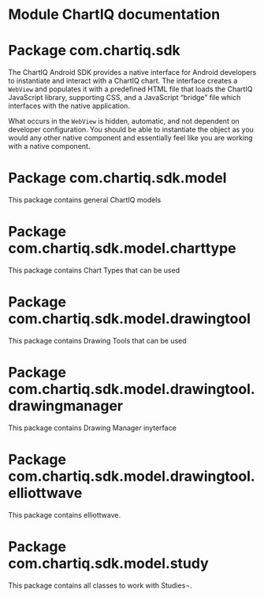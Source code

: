 # Module ChartIQ documentation

# Package com.chartiq.sdk

The ChartIQ Android SDK provides a native interface for Android developers to instantiate and
interact with a ChartIQ chart. The interface creates a `WebView` and populates it with a predefined
HTML file that loads the ChartIQ JavaScript library, supporting CSS, and a JavaScript “bridge” file
which interfaces with the native application.

What occurs in the `WebView` is hidden, automatic, and not dependent on developer configuration. You
should be able to instantiate the object as you would any other native component and essentially
feel like you are working with a native component.

# Package com.chartiq.sdk.model

This package contains general ChartIQ models

# Package com.chartiq.sdk.model.charttype

This package contains Chart Types that can be used

# Package com.chartiq.sdk.model.drawingtool

This package contains Drawing Tools that can be used

# Package com.chartiq.sdk.model.drawingtool.drawingmanager

This package contains Drawing Manager inyterface

# Package com.chartiq.sdk.model.drawingtool.elliottwave

This package contains elliottwave.

# Package com.chartiq.sdk.model.study

This package contains all classes to work with Studies¬.
